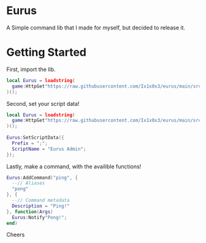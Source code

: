 # Eurus
A Simple command lib that I made for myself, but decided to release it.

# Getting Started

First, import the lib.

```lua
local Eurus = loadstring(
  game:HttpGet"https://raw.githubusercontent.com/Ix1x0x3/eurus/main/src/index.lua"
)();
```

Second, set your script data! <optional>

```lua
local Eurus = loadstring(
  game:HttpGet"https://raw.githubusercontent.com/Ix1x0x3/eurus/main/src/index.lua"
)();
  
Eurus:SetScriptData({
  Prefix = ";";
  ScriptName = "Eurus Admin";
});
```

  Lastly, make a command, with the availible functions!
  
  ```lua
  Eurus:AddCommand("ping", {
    --// Aliases
    "pong"
  }, {
    --// Command metadata
    Description = "Ping!"
  }, function(Args)
    Eurus:Notify"Pong!";
  end)
  ```
  
 Cheers
